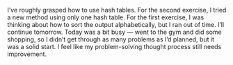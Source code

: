 I’ve roughly grasped how to use hash tables.
For the second exercise, I tried a new method using only one hash table.
For the first exercise, I was thinking about how to sort the output alphabetically, but I ran out of time.
I’ll continue tomorrow.
Today was a bit busy — went to the gym and did some shopping, so I didn’t get through as many problems as I’d planned, but it was a solid start.
I feel like my problem-solving thought process still needs improvement.
